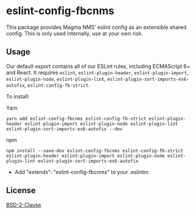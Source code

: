 # eslint-config-fbcnms

This package provides Magma NMS' eslint config as an extensible shared config. This is only used internally, use at your own risk.

## Usage

Our default export contains all of our ESLint rules, including ECMAScript 6+ and React. It requires `eslint`, `eslint-plugin-header`, `eslint-plugin-import`, `eslint-plugin-node`, `eslint-plugin-lint`, `eslint-plugin-sort-imports-es6-autofix`, `eslint-config-fb-strict`.

To install:

Yarn
```
yarn add eslint-config-fbcnms eslint-config-fb-strict eslint-plugin-header eslint-plugin-import eslint-plugin-node eslint-plugin-lint eslint-plugin-sort-imports-es6-autofix --dev
```

npm
```
npm install --save-dev eslint-config-fbcnms eslint-config-fb-strict eslint-plugin-header eslint-plugin-import eslint-plugin-node eslint-plugin-lint eslint-plugin-sort-imports-es6-autofix
```

- Add "extends": "eslint-config-fbcnms" to your .eslintrc

## License
[BSD-2-Clause](https://opensource.org/licenses/BSD-2-Clause)
